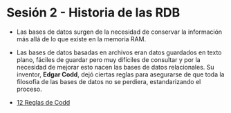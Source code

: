# Sesión 2 - Historia de las RDB

* Las bases de datos surgen de la necesidad de conservar la información más allá de lo que existe en la memoria RAM.

* Las bases de datos basadas en archivos eran datos guardados en texto plano, fáciles de guardar pero muy difíciles de consultar y por la necesidad de mejorar esto nacen las bases de datos relacionales. Su inventor, **Edgar Codd**, dejó ciertas reglas para asegurarse de que toda la filosofía de las bases de datos no se perdiera, estandarizando el proceso.

* [12 Reglas de Codd](https://es.wikipedia.org/wiki/12_reglas_de_Codd "12 Reglas de Codd")
